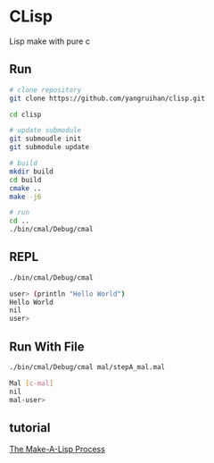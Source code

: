# CLisp

Lisp make with pure c

## Run

```sh
# clone repository
git clone https://github.com/yangruihan/clisp.git

cd clisp

# update submodule
git submoudle init
git submodule update

# build
mkdir build
cd build
cmake ..
make -j6

# run
cd ..
./bin/cmal/Debug/cmal
```

## REPL

```sh
./bin/cmal/Debug/cmal

user> (println "Hello World")
Hello World
nil
user>
```

## Run With File

```sh
./bin/cmal/Debug/cmal mal/stepA_mal.mal

Mal [c-mal]
nil
mal-user>
```

## tutorial

[The Make-A-Lisp Process](https://github.com/kanaka/mal/blob/master/process/guide.md)